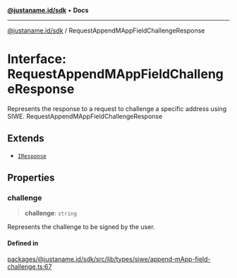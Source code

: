 [**@justaname.id/sdk**](../README.md) • **Docs**

***

[@justaname.id/sdk](../globals.md) / RequestAppendMAppFieldChallengeResponse

# Interface: RequestAppendMAppFieldChallengeResponse

Represents the response to a request to challenge a specific address using SIWE.
 RequestAppendMAppFieldChallengeResponse

## Extends

- [`IResponse`](IResponse.md)

## Properties

### challenge

> **challenge**: `string`

Represents the challenge to be signed by the user.

#### Defined in

[packages/@justaname.id/sdk/src/lib/types/siwe/append-mApp-field-challenge.ts:67](https://github.com/JustaName-id/JustaName-sdk/blob/7430def13fc61cd3fc8b89d25e0869ee390cc2d0/packages/@justaname.id/sdk/src/lib/types/siwe/append-mApp-field-challenge.ts#L67)
